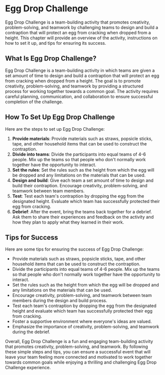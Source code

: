 Egg Drop Challenge
=====================================================

Egg Drop Challenge is a team-building activity that promotes creativity, problem-solving, and teamwork by challenging teams to design and build a contraption that will protect an egg from cracking when dropped from a height. This chapter will provide an overview of the activity, instructions on how to set it up, and tips for ensuring its success.

What Is Egg Drop Challenge?
---------------------------

Egg Drop Challenge is a team-building activity in which teams are given a set amount of time to design and build a contraption that will protect an egg from cracking when dropped from a height. The goal is to promote creativity, problem-solving, and teamwork by providing a structured process for working together towards a common goal. The activity requires careful planning, communication, and collaboration to ensure successful completion of the challenge.

How To Set Up Egg Drop Challenge
--------------------------------

Here are the steps to set up Egg Drop Challenge:

1. **Provide materials**: Provide materials such as straws, popsicle sticks, tape, and other household items that can be used to construct the contraption.
2. **Divide into teams**: Divide the participants into equal teams of 4-6 people. Mix up the teams so that people who don't normally work together have the opportunity to interact.
3. **Set the rules**: Set the rules such as the height from which the egg will be dropped and any limitations on the materials that can be used.
4. **Design and build**: Give each team a set amount of time to design and build their contraption. Encourage creativity, problem-solving, and teamwork between team members.
5. **Test**: Test each team's contraption by dropping the egg from the designated height. Evaluate which team has successfully protected their egg from cracking.
6. **Debrief**: After the event, bring the teams back together for a debrief. Ask them to share their experiences and feedback on the activity and how they plan to apply what they learned in their work.

Tips for Success
----------------

Here are some tips for ensuring the success of Egg Drop Challenge:

* Provide materials such as straws, popsicle sticks, tape, and other household items that can be used to construct the contraption.
* Divide the participants into equal teams of 4-6 people. Mix up the teams so that people who don't normally work together have the opportunity to interact.
* Set the rules such as the height from which the egg will be dropped and any limitations on the materials that can be used.
* Encourage creativity, problem-solving, and teamwork between team members during the design and build process.
* Test each team's contraption by dropping the egg from the designated height and evaluate which team has successfully protected their egg from cracking.
* Foster a supportive environment where everyone's ideas are valued.
* Emphasize the importance of creativity, problem-solving, and teamwork during the debrief.

Overall, Egg Drop Challenge is a fun and engaging team-building activity that promotes creativity, problem-solving, and teamwork. By following these simple steps and tips, you can ensure a successful event that will leave your team feeling more connected and motivated to work together towards common goals while enjoying a thrilling and challenging Egg Drop Challenge experience.
